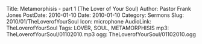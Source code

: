 Title: Metamorphisis - part 1 (The Lover of Your Soul)
Author: Pastor Frank Jones
PostDate: 2010-01-10
Date: 2010-01-10
Category: Sermons
Slug: 2010/01/TheLoverofYourSoul
Icon: microphone
AudioLink: TheLoverofYourSoul
Tags: LOVER, SOUL, METAMORPHISIS
mp3: TheLoverofYourSoul/01102010.mp3
ogg: TheLoverofYourSoul/01102010.ogg
